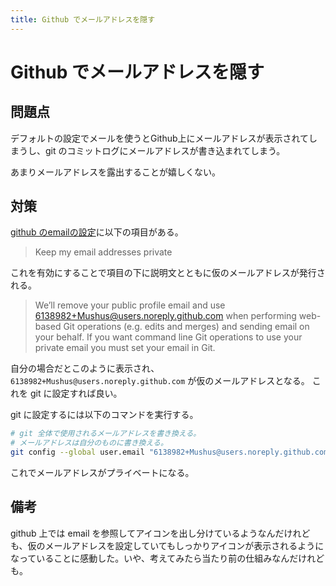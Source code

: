 ```yaml
---
title: Github でメールアドレスを隠す
---
```


# Github でメールアドレスを隠す

## 問題点

デフォルトの設定でメールを使うとGithub上にメールアドレスが表示されてしまうし、git のコミットログにメールアドレスが書き込まれてしまう。

あまりメールアドレスを露出することが嬉しくない。

## 対策

[github のemailの設定](https://github.com/settings/emails)に以下の項目がある。

> Keep my email addresses private

これを有効にすることで項目の下に説明文とともに仮のメールアドレスが発行される。

> We’ll remove your public profile email and use 6138982+Mushus@users.noreply.github.com when performing web-based Git operations (e.g. edits and merges) and sending email on your behalf. If you want command line Git operations to use your private email you must set your email in Git.

自分の場合だとこのように表示され、 `6138982+Mushus@users.noreply.github.com` が仮のメールアドレスとなる。
これを git に設定すれば良い。

git に設定するには以下のコマンドを実行する。

```bash
# git 全体で使用されるメールアドレスを書き換える。
# メールアドレスは自分のものに書き換える。
git config --global user.email "6138982+Mushus@users.noreply.github.com"
```

これでメールアドレスがプライベートになる。

## 備考

github 上では email を参照してアイコンを出し分けているようなんだけれども、仮のメールアドレスを設定していてもしっかりアイコンが表示されるようになっていることに感動した。いや、考えてみたら当たり前の仕組みなんだけれども。

